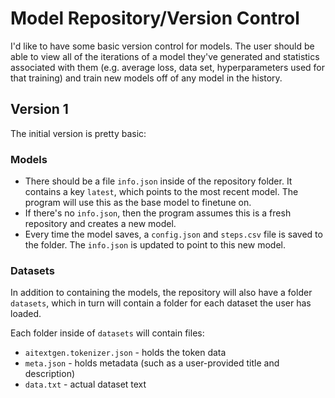 # Model Repository/Version Control
I'd like to have some basic version control for models. The user should be able to view all of the iterations of a model they've generated and statistics associated with them (e.g. average loss, data set, hyperparameters used for that training) and train new models off of any model in the history.


## Version 1
The initial version is pretty basic:

### Models
- There should be a file `info.json` inside of the repository folder. It contains a key `latest`, which points to the most recent model. The program will use this as the base model to finetune on.
- If there's no `info.json`, then the program assumes this is a fresh repository and creates a new model.
- Every time the model saves, a `config.json` and `steps.csv` file is saved to the folder. The `info.json` is updated to point to this new model.

### Datasets
In addition to containing the models, the repository will also have a folder `datasets`, which in turn will contain a folder for each dataset the user has loaded.

Each folder inside of `datasets` will contain files:
- `aitextgen.tokenizer.json` - holds the token data
- `meta.json` - holds metadata (such as a user-provided title and description)
- `data.txt` - actual dataset text